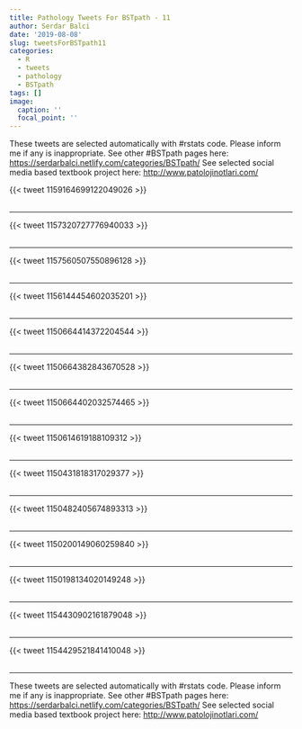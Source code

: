 ```yaml
---
title: Pathology Tweets For BSTpath - 11
author: Serdar Balci
date: '2019-08-08'
slug: tweetsForBSTpath11
categories:
  - R
  - tweets
  - pathology
  - BSTpath
tags: []
image:
  caption: ''
  focal_point: ''
---
```



These tweets are selected automatically with #rstats code. Please inform me if any is inappropriate.
See other #BSTpath pages here: https://serdarbalci.netlify.com/categories/BSTpath/ 
See selected social media based textbook project here: http://www.patolojinotlari.com/

{{< tweet 1159164699122049026 >}}
<br>
<br>
<hr>
{{< tweet 1157320727776940033 >}}
<br>
<br>
<hr>
{{< tweet 1157560507550896128 >}}
<br>
<br>
<hr>
{{< tweet 1156144454602035201 >}}
<br>
<br>
<hr>
{{< tweet 1150664414372204544 >}}
<br>
<br>
<hr>
{{< tweet 1150664382843670528 >}}
<br>
<br>
<hr>
{{< tweet 1150664402032574465 >}}
<br>
<br>
<hr>
{{< tweet 1150614619188109312 >}}
<br>
<br>
<hr>
{{< tweet 1150431818317029377 >}}
<br>
<br>
<hr>
{{< tweet 1150482405674893313 >}}
<br>
<br>
<hr>
{{< tweet 1150200149060259840 >}}
<br>
<br>
<hr>
{{< tweet 1150198134020149248 >}}
<br>
<br>
<hr>
{{< tweet 1154430902161879048 >}}
<br>
<br>
<hr>
{{< tweet 1154429521841410048 >}}
<br>
<br>
<hr>


These tweets are selected automatically with #rstats code. Please inform me if any is inappropriate.
See other #BSTpath pages here: https://serdarbalci.netlify.com/categories/BSTpath/ 
See selected social media based textbook project here: http://www.patolojinotlari.com/

